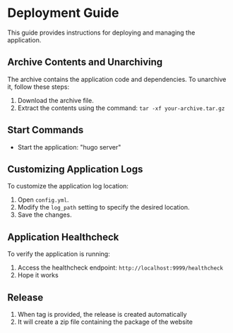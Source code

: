 # Deployment Guide

This guide provides instructions for deploying and managing the application.

## Archive Contents and Unarchiving

The archive contains the application code and dependencies. To unarchive it, follow these steps:

1. Download the archive file.
2. Extract the contents using the command: `tar -xf your-archive.tar.gz`

## Start Commands

- Start the application: "hugo server"

## Customizing Application Logs

To customize the application log location:

1. Open `config.yml`.
2. Modify the `log_path` setting to specify the desired location.
3. Save the changes.

## Application Healthcheck

To verify the application is running:

1. Access the healthcheck endpoint: `http://localhost:9999/healthcheck`
2. Hope it works

## Release
1. When tag is provided, the release is created automatically
2. It will create a zip file containing the package of the website
